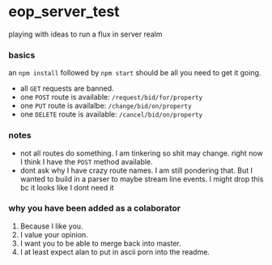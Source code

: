 # eop_server_test
playing with ideas to run a flux in server realm

### basics ###
an `npm install` followed by `npm start` should be all you need to get it going. 

*  all `GET` requests are banned.
*  one `POST` route is available: `/request/bid/for/property`
*  one `PUT` route is availalbe: `/change/bid/on/property`
*  one `DELETE` route is available: `/cancel/bid/on/property`

### notes ###
*  not all routes do something. I am tinkering so shit may change. right now I think I have the `POST` method available.
*  dont ask why I have crazy route names. I am still pondering that. But I wanted to build in a parser to maybe stream line events. I might drop this bc it looks like I dont need it

### why you have been added as a colaborator ###
1.  Because I like you.
2.  I value your opinion.
3.  I want you to be able to merge back into master.
4.  I at least expect alan to put in ascii porn into the readme.

